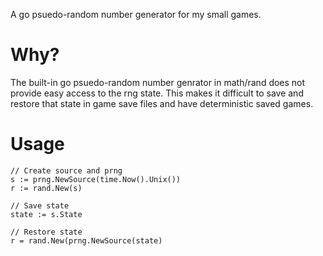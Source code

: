 A go psuedo-random number generator for my small games.

# Why?
The built-in go psuedo-random number genrator in math/rand does not provide easy access to the rng state.  This makes it difficult to save and restore that state in game save files and have deterministic saved games.

# Usage

```
// Create source and prng
s := prng.NewSource(time.Now().Unix())
r := rand.New(s)

// Save state
state := s.State

// Restore state
r = rand.New(prng.NewSource(state)
```
